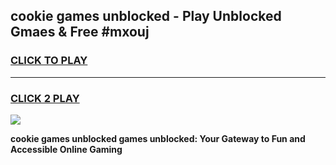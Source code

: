 
## cookie games unblocked - Play Unblocked Gmaes & Free #mxouj
<h3>
<a href="https://premium.freeplayer.one?title=cookie_games_unblocked&ref=01M">CLICK TO PLAY</a></h3>
<hr>

<h3>
<a href="https://premium.freeplayer.one?title=cookie_games_unblocked&ref=01M">CLICK 2 PLAY</a>
  
</h3>

<a href="https://premium.freeplayer.one?title=cookie_games_unblocked&ref=01M"><img src="https://clearcache.store/games.png"></a>


**cookie games unblocked games unblocked: Your Gateway to Fun and Accessible Online Gaming**
